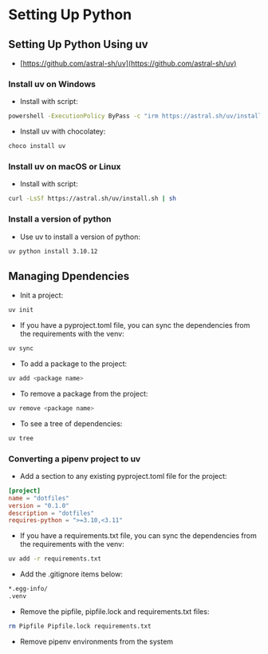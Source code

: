 # Setting Up Python

## Setting Up Python Using uv

- [https://github.com/astral-sh/uv](https://github.com/astral-sh/uv)

### Install uv on Windows

- Install with script:

```bash
powershell -ExecutionPolicy ByPass -c "irm https://astral.sh/uv/install.ps1 | iex"
```

- Install uv with chocolatey:

```bash
choco install uv
```

### Install uv on macOS or Linux

- Install with script:

```bash
curl -LsSf https://astral.sh/uv/install.sh | sh
```

### Install a version of python

- Use uv to install a version of python:

```bash
uv python install 3.10.12
```

## Managing Dpendencies

- Init a project:

```bash
uv init
```

- If you have a pyproject.toml file, you can sync the dependencies from the requirements with the venv:

```bash
uv sync
```

- To add a package to the project:

```bash
uv add <package name>
```

- To remove a package from the project:

```bash
uv remove <package name>
```

- To see a tree of dependencies:

```bash
uv tree
```

### Converting a pipenv project to uv

- Add a section to any existing pyproject.toml file for the project:

```toml
[project]
name = "dotfiles"
version = "0.1.0"
description = "dotfiles"
requires-python = ">=3.10,<3.11"
```

- If you have a requirements.txt file, you can sync the dependencies from the requirements with the venv:

```bash
uv add -r requirements.txt
```

- Add the .gitignore items below:

```bash
*.egg-info/
.venv
```

- Remove the pipfile, pipfile.lock and requirements.txt files:

```bash
rm Pipfile Pipfile.lock requirements.txt
```

- Remove pipenv environments from the system
